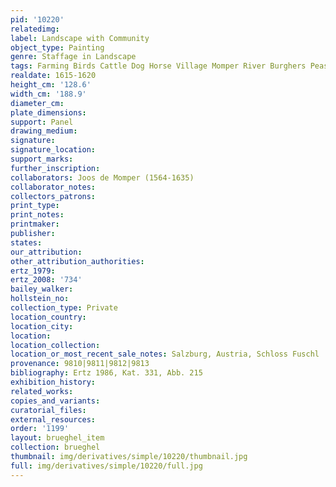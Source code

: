 ```yaml
---
pid: '10220'
relatedimg: 
label: Landscape with Community
object_type: Painting
genre: Staffage in Landscape
tags: Farming Birds Cattle Dog Horse Village Momper River Burghers Peasants Boat Wagon
realdate: 1615-1620
height_cm: '128.6'
width_cm: '188.9'
diameter_cm: 
plate_dimensions: 
support: Panel
drawing_medium: 
signature: 
signature_location: 
support_marks: 
further_inscription: 
collaborators: Joos de Momper (1564-1635)
collaborator_notes: 
collectors_patrons: 
print_type: 
print_notes: 
printmaker: 
publisher: 
states: 
our_attribution: 
other_attribution_authorities: 
ertz_1979: 
ertz_2008: '734'
bailey_walker: 
hollstein_no: 
collection_type: Private
location_country: 
location_city: 
location: 
location_collection: 
location_or_most_recent_sale_notes: Salzburg, Austria, Schloss Fuschl
provenance: 9810|9811|9812|9813
bibliography: Ertz 1986, Kat. 331, Abb. 215
exhibition_history: 
related_works: 
copies_and_variants: 
curatorial_files: 
external_resources: 
order: '1199'
layout: brueghel_item
collection: brueghel
thumbnail: img/derivatives/simple/10220/thumbnail.jpg
full: img/derivatives/simple/10220/full.jpg
---
```

